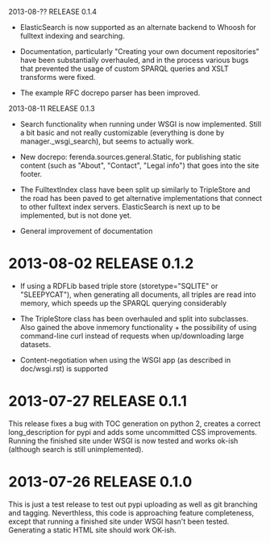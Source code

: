 2013-08-?? RELEASE 0.1.4

* ElasticSearch is now supported as an alternate backend to Whoosh for
  fulltext indexing and searching.

* Documentation, particularly "Creating your own document
  repositories" have been substantially overhauled, and in the process
  various bugs that prevented the usage of custom SPARQL queries and
  XSLT transforms were fixed.

* The example RFC docrepo parser has been improved.

2013-08-11 RELEASE 0.1.3

* Search functionality when running under WSGI is now
  implemented. Still a bit basic and not really customizable
  (everything is done by manager._wsgi_search), but seems to actually
  work.

* New docrepo: ferenda.sources.general.Static, for publishing static
  content (such as "About", "Contact", "Legal info") that goes into
  the site footer.

* The FulltextIndex class have been split up similarly to TripleStore
  and the road has been paved to get alternative implementations that
  connect to other fulltext index servers. ElasticSearch is next up to
  be implemented, but is not done yet.
  
* General improvement of documentation

2013-08-02 RELEASE 0.1.2
========================

* If using a RDFLib based triple store (storetype="SQLITE" or
  "SLEEPYCAT"), when generating all documents, all triples are read
  into memory, which speeds up the SPARQL querying considerably

* The TripleStore class has been overhauled and split into
  subclasses. Also gained the above inmemory functionality + the
  possibility of using command-line curl instead of requests when
  up/downloading large datasets.

* Content-negotiation when using the WSGI app (as described in
  doc/wsgi.rst) is supported

2013-07-27 RELEASE 0.1.1
========================

This release fixes a bug with TOC generation on python 2, creates a
correct long_description for pypi and adds some uncommitted CSS
improvements. Running the finished site under WSGI is now tested and
works ok-ish (although search is still unimplemented).

2013-07-26 RELEASE 0.1.0
========================

This is just a test release to test out pypi uploading as well as git
branching and tagging. Neverthless, this code is approaching feature
completeness, except that running a finished site under WSGI hasn't
been tested. Generating a static HTML site should work OK-ish.
